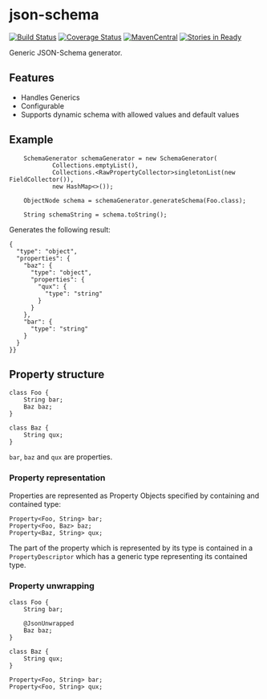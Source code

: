 # json-schema
[![Build Status](https://travis-ci.org/Mercateo/json-schema.svg?branch=master)](https://travis-ci.org/Mercateo/json-schema)
[![Coverage Status](https://coveralls.io/repos/github/Mercateo/json-schema/badge.svg?branch=master)](https://coveralls.io/github/Mercateo/json-schema?branch=master)
[![MavenCentral](https://img.shields.io/maven-central/v/com.mercateo/json-schema.svg)](http://search.maven.org/#search%7Cgav%7C1%7Cg%3A%22com.mercateo%22%20AND%20a%3A%22json-schema%22)
[![Stories in Ready](https://badge.waffle.io/Mercateo/json-schema.svg?label=ready&title=Ready)](http://waffle.io/Mercateo/json-schema) 

Generic JSON-Schema generator.

## Features

 * Handles Generics
 * Configurable
 * Supports dynamic schema with allowed values and default values
 
## Example

```$java
    SchemaGenerator schemaGenerator = new SchemaGenerator(
            Collections.emptyList(),
            Collections.<RawPropertyCollector>singletonList(new FieldCollector()),
            new HashMap<>());
    
    ObjectNode schema = schemaGenerator.generateSchema(Foo.class);
    
    String schemaString = schema.toString();
```

Generates the following result:
```$javascript
{
  "type": "object", 
  "properties": {
    "baz": {
      "type": "object", 
      "properties": {
        "qux": {
          "type": "string"
        }
      }
    }, 
    "bar": {
      "type": "string"
    }
  }
}}
```
## Property structure

```
class Foo {
    String bar;
    Baz baz;
}

class Baz {
    String qux;
}
```

`bar`, `baz` and `qux` are properties.

### Property representation

Properties are represented as Property Objects specified by containing and contained type:

```
Property<Foo, String> bar;
Property<Foo, Baz> baz;
Property<Baz, String> qux;
```

The part of the property which is represented by its type is contained in a `PropertyDescriptor` which has a generic type representing its contained type.

### Property unwrapping


```
class Foo {
    String bar;
    
    @JsonUnwrapped
    Baz baz;
}

class Baz {
    String qux;
}
```

```
Property<Foo, String> bar;
Property<Foo, String> qux;
```


